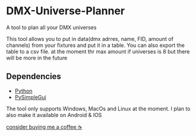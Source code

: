 # DMX-Universe-Planner
A tool to plan all your DMX universes 

This tool allows you to put in data(dmx adrres, name, FID, amount of channels) from your fixtures and put it in a table. You can also export the table to a csv file. at the moment thr max amount if universes is 8 but there will be more in the future 

## Dependencies
- [Python](https://www.python.org/)
- [PySimpleGui](https://pypi.org/project/PySimpleGUI/)

The tool only supports Windows, MacOs and Linux at the moment. I plan to also make it available on Android & IOS

[consider buying me a coffee ☕](https://patreon.com/Dmxuniverseplanner?utm_medium=clipboard_copy&utm_source=copyLink&utm_campaign=creatorshare_creator&utm_content=join_link)
